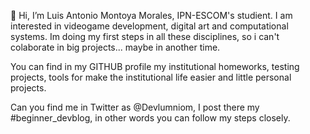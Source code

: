 👋 Hi, I’m Luis Antonio Montoya Morales, IPN-ESCOM's studient. I am interested in videogame development, digital art and computational systems. 
Im doing my first steps in all these disciplines, so i can't colaborate in big projects... maybe in another time. 

You can find in my GITHUB profile my institutional homeworks, testing projects, tools for make the institutional life easier and little personal projects.

Can you find me in Twitter as @Devlumniom, I post there my #beginner_devblog, in other words you can follow my steps closely.
